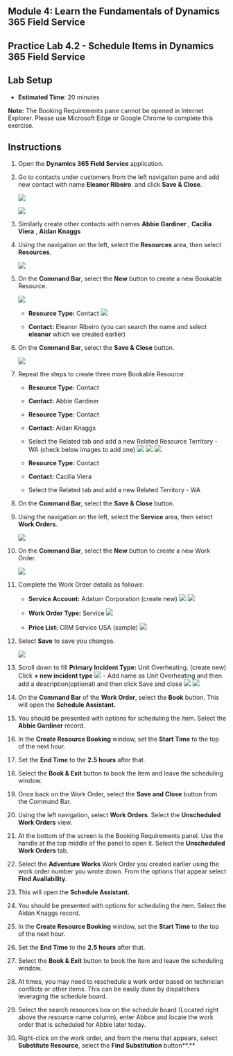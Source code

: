 ## Module 4: Learn the Fundamentals of Dynamics 365 Field Service

## Practice Lab 4.2 - Schedule Items in Dynamics 365 Field Service

## Lab Setup

  - **Estimated Time**: 20 minutes

  **Note:** The Booking Requirements pane cannot be opened in Internet Explorer. Please use Microsoft Edge or Google Chrome to complete this exercise.
  
## Instructions

1. Open the **Dynamics 365 Field Service** application. 

2. Go to contacts under customers from the left navigation pane and add new contact with name **Eleanor Ribeiro**. and click **Save & Close**.

    ![](../images/module4/lab2/contact-1.png)
    
    ![](../images/module4/lab2/contact-2.png)
    
3. Similarly create other contacts with names **Abbie Gardiner** , **Cacilia Viera** , **Aidan Knaggs**
    
3. Using the navigation on the left, select the **Resources** area, then select **Resources**.

    ![](../images/module4/lab2/1.png)

4. On the **Command Bar**, select the **New** button to create a new Bookable Resource.

    ![](../images/module4/lab2/2.png)

	- **Resource Type:** Contact
	   ![](../images/module4/lab2/3.png)

	- **Contact:** Eleanor Ribeiro (you can search the name and select **eleanor** which we created earlier)
	 
4. On the **Command Bar**, select the **Save & Close** button.

    ![](../images/module4/lab2/4.png)

5. Repeat the steps to create three more Bookable Resource.

	- **Resource Type:** Contact

	- **Contact:** Abbie Gardiner

	- **Resource Type:** Contact

	- **Contact:** Aidan Knaggs
	
	- Select the Related tab and add a new Related Resource Territory - WA (check below images to add one)
	    ![](../images/module4/lab2/6.png)
	    ![](../images/module4/lab2/6-1.png)
	    ![](../images/module4/lab2/6-2.png)

	- **Resource Type:** Contact

	- **Contact:** Cacilia Viera
	
	- Select the Related tab and add a new Related Territory - WA

6. On the **Command Bar**, select the **Save & Close** button.

7. Using the navigation on the left, select the **Service** area, then select **Work Orders**.

    ![](../images/module4/lab2/7.png)

8. On the **Command Bar**, select the **New** button to create a new Work Order.

    ![](../images/module4/lab2/8.png)

9. Complete the Work Order details as follows:

	- **Service Account:** Adatum Corporation (create new)
               ![](../images/module4/lab2/9-accoutnnew.png)
	       ![](../images/module4/lab2/9-accoutnnew-1.png)

	- **Work Order Type:** Service
	       ![](../images/module4/lab2/10.png)

	- **Price List:** CRM Service USA (sample)
	       ![](../images/module4/lab2/11.png)

10. Select **Save** to save you changes.

    ![](../images/module4/lab2/11.png)

11. Scroll down to fill **Primary Incident Type:** Unit Overheating. (create new) Click **+ new incident type**
     ![](../images/module4/lab2/12.png)
        - Add name as Unit Overheating and then add a description(optional) and then click Save and close
           ![](../images/module4/lab2/13.png)
	   ![](../images/module4/lab2/13-1.png)

11. On the **Command Bar** of the **Work Order**, select the **Book** button. This will open the **Schedule Assistant.** 

12. You should be presented with options for scheduling the item. Select the **Abbie Gardiner** record.

13. In the **Create Resource Booking** window, set the **Start Time** to the top of the next hour.

14. Set the **End Time** to the **2.5 hours** after that. 

15. Select the **Book &amp; Exit** button to book the item and leave the scheduling window. 

16. Once back on the Work Order, select the **Save and Close** button from the Command Bar. 

17. Using the left navigation, select **Work Orders**. Select the **Unscheduled Work Orders** view.

18. At the bottom of the screen is the Booking Requirements panel. Use the handle at the top middle of the panel to open it. Select the **Unscheduled Work Orders** tab.

19. Select the **Adventure Works** Work Order you created earlier using the work order number you wrote down. From the options that appear select **Find Availability**. 

20. This will open the **Schedule Assistant.** 

21. You should be presented with options for scheduling the item. Select the Aidan Knaggs record.

22. In the **Create Resource Booking** window, set the **Start Time** to the top of the next hour.

23. Set the **End Time** to the **2.5 hours** after that. 

24. Select the **Book &amp; Exit** button to book the item and leave the scheduling window. 

25. At times, you may need to reschedule a work order based on technician conflicts or other items. This can be easily done by dispatchers leveraging the schedule board. 

26. Select the search resources box on the schedule board (Located right above the resource name column), enter Abboe and locate the work order that is scheduled for Abbie later today. 

27. Right-click on the work order, and from the menu that appears, select **Substitute Resource**, select the **Find Substitution** button**.**

